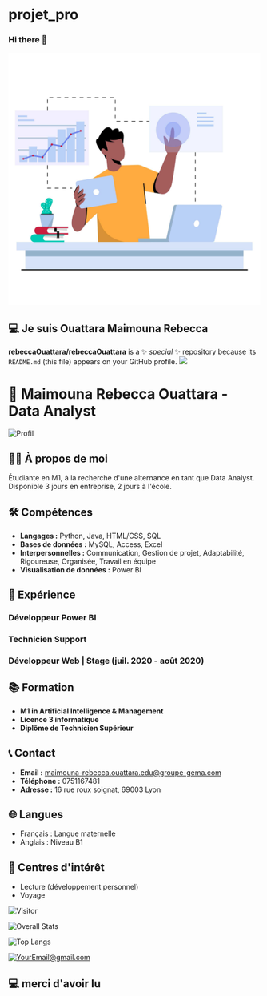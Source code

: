 # projet_pro

### Hi there 👋

![Image du Projet](https://raw.githubusercontent.com/rebeccaOuattara/projet_pro/28235b8df17ea1fc881f77db1f4c4c788fbc75ef/P1.jpg)


<h2>💻 Je suis Ouattara Maimouna Rebecca </h2>



**rebeccaOuattara/rebeccaOuattara** is a ✨ _special_ ✨ repository because its `README.md` (this file) appears on your GitHub profile.
<img src="https://w7.pngwing.com/pngs/881/801/png-transparent-data-analysis-data-science-analytics-analyst-text-logo-cartoon.png ">

# 🚀 Maimouna Rebecca Ouattara - Data Analyst

![Profil](lien_vers_image)

## 👩‍💻 À propos de moi

Étudiante en M1, à la recherche d'une alternance en tant que Data Analyst. Disponible 3 jours en entreprise, 2 jours à l'école.

## 🛠 Compétences

- **Langages :** Python, Java, HTML/CSS, SQL
- **Bases de données :** MySQL, Access, Excel
- **Interpersonnelles :** Communication, Gestion de projet, Adaptabilité, Rigoureuse, Organisée, Travail en équipe
- **Visualisation de données :** Power BI

## 💼 Expérience

### Développeur Power BI 

### Technicien Support 

### Développeur Web | Stage (juil. 2020 - août 2020)


## 📚 Formation

- **M1 in Artificial Intelligence & Management** 
- **Licence 3 informatique** 
- **Diplôme de Technicien Supérieur** 

## 📞 Contact

- **Email :** maimouna-rebecca.ouattara.edu@groupe-gema.com
- **Téléphone :** 0751167481
- **Adresse :** 16 rue roux soignat, 69003 Lyon

## 🌐 Langues

- Français : Langue maternelle
- Anglais : Niveau B1

## 🌟 Centres d'intérêt

- Lecture (développement personnel)
- Voyage



![Visitor](https://visitor-badge.laobi.icu/badge?page_id=rebeccaOuattara.rebeccaOuattara)

![Overall Stats](https://github-readme-stats.vercel.app/api?username=rebeccaOuattara&count_private=true&show_icons=true&hide=contribs)

![Top Langs](https://github-readme-stats.vercel.app/api/top-langs/?username=rebeccaOuattara&layout=compact)


<a href="mailto:rebecca16ouatt@gmail.com">![YourEmail@gmail.com](https://img.shields.io/badge/Gmail-D14836?style=for-the-badge&logo=gmail&logoColor=white)</a>


<h2>💻 merci d'avoir lu  </h2>